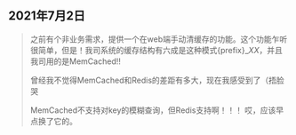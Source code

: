 ## 2021年7月2日
> 之前有个非业务需求，提供一个在web端手动清缓存的功能。这个功能乍听很简单，但是！我司系统的缓存结构有六成是这种模式{prefix}__XX_，并且我司用的是MemCached!!
> 
> 曾经我不觉得MemCached和Redis的差距有多大，现在我感受到了（捂脸哭
> 
> MemCached不支持对key的模糊查询，但Redis支持啊！！！
> 哎，应该早点换了它的。
